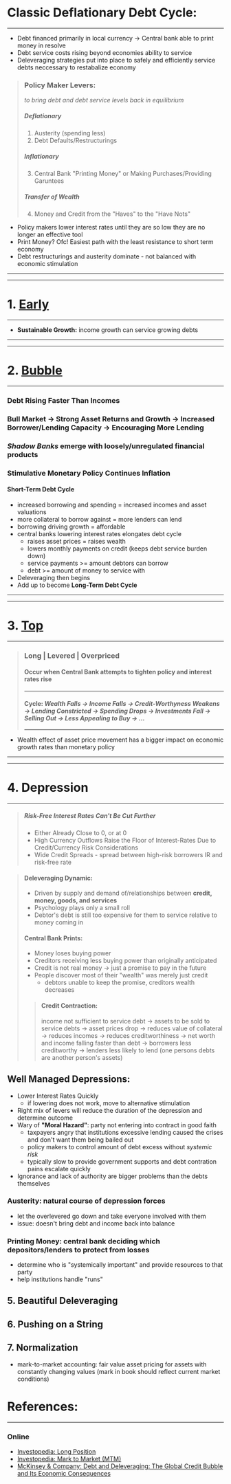 # **Classic Deflationary Debt Cycle:**
---
- Debt financed primarily in local currency -> Central bank able to print money in resolve 
- Debt service costs rising beyond economies ability to service 
- Deleveraging strategies put into place to safely and efficiently service debts neccessary to restabalize economy 

> ### **Policy Maker Levers:** 
> *to bring debt and debt service levels back in equilibrium*
> ##### Deflationary 
> 1. Austerity (spending less) 
> 2. Debt Defaults/Restructurings
> ##### Inflationary
> 3. Central Bank "Printing Money" or Making Purchases/Providing Garuntees 
> ##### Transfer of Wealth 
> 4. Money and Credit from the "Haves" to the "Have Nots" 

- Policy makers lower interest rates until they are so low they are no longer an effective tool 
- Print Money? Ofc! Easiest path with the least resistance to short term economy 
- Debt restructurings and austerity dominate - not balanced with economic stimulation 



---
---
# 1. [Early](01_early.ipynb)
---
- **Sustainable Growth:** income growth can service growing debts 



---
---
# 2. [Bubble](02_bubble.ipynb)
---
### Debt Rising Faster Than Incomes
### Bull Market -> Strong Asset Returns and Growth -> Increased Borrower/Lending Capacity -> Encouraging More Lending 
### *Shadow Banks* emerge with loosely/unregulated financial products 
### Stimulative Monetary Policy Continues Inflation 


#### **Short-Term Debt Cycle**
- increased borrowing and spending = increased incomes and asset valuations 
- more collateral to borrow against = more lenders can lend 
- borrowing driving growth = affordable 
- central banks lowering interest rates elongates debt cycle 
    - raises asset prices = raises wealth 
    - lowers monthly payments on credit (keeps debt service burden down)
    - service payments >= amount debtors can borrow 
    - debt >= amount of money to service with 
- Deleveraging then begins 
- Add up to become **Long-Term Debt Cycle**



---
---
# 3. [Top](03_top.ipynb)
---

> ### **Long  |  Levered  |  Overpriced**
> #### Occur when Central Bank attempts to tighten policy and interest rates rise 
> ---
> #### Cycle: *Wealth Falls -> Income Falls -> Credit-Worthyness Weakens -> Lending Constricted -> Spending Drops -> Investments Fall -> Selling Out -> Less Appealing to Buy -> ...*
> --- 

- Wealth effect of asset price movement has a bigger impact on economic growth rates than monetary policy 


___
___
# 4. Depression 
___

> ##### Risk-Free Interest Rates Can't Be Cut Further 
> - Either Already Close to 0, or at 0 
> - High Currency Outflows Raise the Floor of Interest-Rates Due to Credit/Currency Risk Considerations 
> - Wide Credit Spreads 
    - spread between high-risk borrowers IR and risk-free rate




> #### Deleveraging Dynamic: 
> - Driven by supply and demand of/relationships between **credit, money, goods, and services**
> - Psychology plays only a small roll
> - Debtor's debt is still too expensive for them to service relative to money coming in 
> #### Central Bank Prints: 
> - Money loses buying power 
> - Creditors receiving less buying power than originally anticipated 
> - Credit is not real money -> just a promise to pay in the future 
> - People discover most of their "wealth" was merely just credit 
>   - debtors unable to keep the promise, creditors wealth decreases 
>> #### Credit Contraction: 
>> income not sufficient to service debt -> assets to be sold to service debts -> asset prices drop -> reduces value of collateral -> reduces incomes -> reduces creditworthiness -> net worth and income falling faster than debt -> borrowers less creditworthy -> lenders less likely to lend (one persons debts are another person's assets)
## Well Managed Depressions: 
- Lower Interest Rates Quickly 
    - if lowering does not work, move to alternative stimulation
- Right mix of levers will reduce the duration of the depression and determine outcome
- Wary of **"Moral Hazard"**: party not entering into contract in good faith 
    - taxpayers angry that institutions excessive lending caused the crises and don't want them being bailed out 
    - policy makers to control amount of debt excess without *systemic risk* 
    - typically slow to provide government supports and debt contration pains escalate quickly 
- Ignorance and lack of authority are bigger problems than the debts themselves 
### **Austerity:** natural course of depression forces
- let the overlevered go down and take everyone involved with them 
- issue: doesn't bring debt and income back into balance 
### **Printing Money**: central bank deciding which depositors/lenders to protect from losses 
- determine who is "systemically important" and provide resources to that party 
- help institutions handle "runs" 











## 5. Beautiful Deleveraging 
## 6. Pushing on a String 
## 7. Normalization 

- mark-to-market accounting: fair value asset pricing for assets with constantly changing values (mark in book should reflect current market conditions)


# References: 
---
### Online 
- [Investopedia: Long Position](https://www.investopedia.com/terms/l/long.asp)
- [Investopedia: Mark to Market (MTM)](https://www.investopedia.com/terms/m/marktomarket.asp)
- [McKinsey & Company: Debt and Deleveraging: The Global Credit Bubble and Its Economic Consequences](https://www.mckinsey.com/featured-insights/employment-and-growth/debt-and-deleveraging)